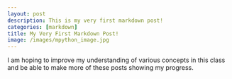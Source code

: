 ```yaml
---
layout: post
description: This is my very first markdown post!
categories: [markdown]
title: My Very First Markdown Post!
image: /images/mpython_image.jpg
---
```


I am hoping to improve my understanding of various concepts in this class and be able to make more of these posts showing my progress.